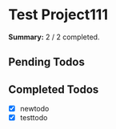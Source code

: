 # Test Project111

**Summary:** 2 / 2 completed.

## Pending Todos

## Completed Todos
- [x] newtodo
- [x] testtodo
